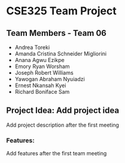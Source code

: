 # CSE325 Team Project

## Team Members - Team 06

- Andrea Toreki
- Amanda Cristina Schneider Migliorini
- Anana Agwu Ezikpe
- Emory Ryan Worsham
- Joseph Robert Williams
- Yawogan Abraham Nyuiadzi
- Ernest Nkansah Kyei
- Richard Boniface Sam

## Project Idea: Add project idea

Add project description after the first meeting

### Features:

Add features after the first team meeting
